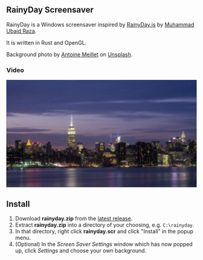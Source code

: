 ﻿## RainyDay Screensaver

RainyDay is a Windows screensaver inspired by [RainyDay.js](https://github.com/mubaidr/rainyday.js) by [Muhammad Ubaid Raza](https://github.com/mubaidr).

It is written in Rust and OpenGL.

Background photo by [Antoine Meillet](https://unsplash.com/@antoinem?utm_source=unsplash&amp;utm_medium=referral&amp;utm_content=creditCopyText) on [Unsplash](https://unsplash.com/?utm_source=unsplash&amp;utm_medium=referral&amp;utm_content=creditCopyText).

### Video

[![](.github/screenshot.jpg)](https://youtu.be/wSUVHGUSMoo)

## Install

1. Download **rainyday.zip** from the [latest release](https://github.com/GeReV/rainyday/releases/latest).
1. Extract **rainyday.zip** into a directory of your choosing, e.g. `C:\rainyday`.
1. In that directory, right click **rainyday.scr** and click "Install" in the popup menu.
1. (Optional) In the _Screen Saver Settings_ window which has now popped up, click _Settings_ and choose your own background.
